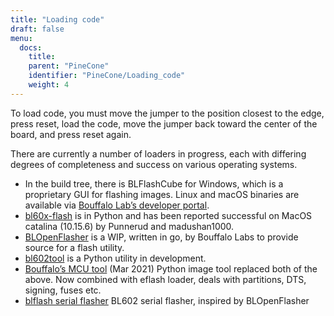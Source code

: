 ```yaml
---
title: "Loading code"
draft: false
menu:
  docs:
    title:
    parent: "PineCone"
    identifier: "PineCone/Loading_code"
    weight: 4
---
```


To load code, you must move the jumper to the position closest to the edge, press reset, load the code, move the jumper back toward the center of the board, and press reset again.

There are currently a number of loaders in progress, each with differing degrees of completeness and success on various operating systems.

* In the build tree, there is BLFlashCube for Windows, which is a proprietary GUI for flashing images. Linux and macOS binaries are available via [Bouffalo Lab’s developer portal](https://dev.bouffalolab.com/download).
* [bl60x-flash](https://github.com/stschake/bl60x-flash) is in Python and has been reported successful on MacOS catalina (10.15.6) by Punnerud and madushan1000.
* [BLOpenFlasher](https://github.com/bouffalolab/BLOpenFlasher) is a WIP, written in go, by Bouffalo Labs to provide source for a flash utility.
* [bl602tool](https://github.com/renzenicolai/bl602tool) is a Python utility in development.
* [Bouffalo’s MCU tool](https://pypi.org/project/bflb-mcu-tool/) (Mar 2021) Python image tool replaced both of the above. Now combined with eflash loader, deals with partitions, DTS, signing, fuses etc.
* [blflash serial flasher](https://github.com/spacemeowx2/blflash) BL602 serial flasher, inspired by BLOpenFlasher
